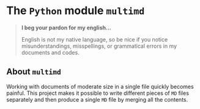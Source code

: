 The `Python` module `multimd`
=============================


> **I beg your pardon for my english...**
>
> English is not my native language, so be nice if you notice misunderstandings, misspellings, or grammatical errors in my documents and codes.


About `multimd`
---------------

Working with documents of moderate size in a single file quickly becomes painful. This project makes it possible to write different pieces of `MD` files separately and then produce a single  `MD` file by merging all the contents.

<!-- :tutorial-START: -->
<!-- :tutorial-END: -->


<!-- :version-START: -->
<!-- :version-END: -->
